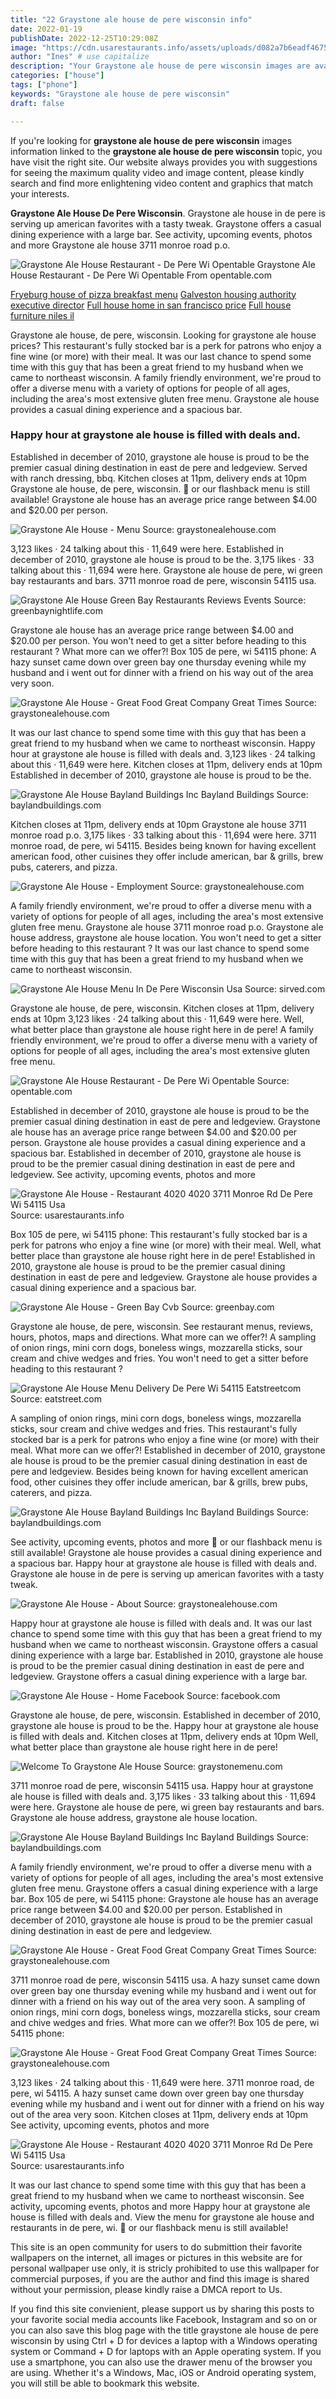```yaml
---
title: "22 Graystone ale house de pere wisconsin info"
date: 2022-01-19
publishDate: 2022-12-25T10:29:08Z
image: "https://cdn.usarestaurants.info/assets/uploads/d082a7b6eadf4675a269232e6049789c_-united-states-wisconsin-brown-county-ledgeview-de-pere-graystone-ale-house-920-347-2727htm.jpg"
author: "Ines" # use capitalize
description: "Your Graystone ale house de pere wisconsin images are available. Graystone ale house de pere wisconsin are a topic that is being searched for and liked by netizens now. You can Find and Download the Graystone ale house de pere wisconsin files here. Get all free photos and vectors."
categories: ["house"]
tags: ["phone"]
keywords: "Graystone ale house de pere wisconsin"
draft: false

---
```


If you're looking for **graystone ale house de pere wisconsin** images information linked to the **graystone ale house de pere wisconsin** topic, you have visit the right  site.  Our website always  provides you with  suggestions  for seeing  the maximum  quality video and image  content, please kindly search and find more enlightening video content and graphics  that match your interests.

**Graystone Ale House De Pere Wisconsin**. Graystone ale house in de pere is serving up american favorites with a tasty tweak. Graystone offers a casual dining experience with a large bar. See activity, upcoming events, photos and more Graystone ale house 3711 monroe road p.o.

![Graystone Ale House Restaurant - De Pere Wi Opentable](https://resizer.otstatic.com/v2/photos/wide-huge/1/23669533.jpg "Graystone Ale House Restaurant - De Pere Wi Opentable")
Graystone Ale House Restaurant - De Pere Wi Opentable From opentable.com

[Fryeburg house of pizza breakfast menu](/fryeburg-house-of-pizza-breakfast-menu/)
[Galveston housing authority executive director](/galveston-housing-authority-executive-director/)
[Full house home in san francisco price](/full-house-home-in-san-francisco-price/)
[Full house furniture niles il](/full-house-furniture-niles-il/)

Graystone ale house, de pere, wisconsin. Looking for graystone ale house prices? This restaurant&#039;s fully stocked bar is a perk for patrons who enjoy a fine wine (or more) with their meal. It was our last chance to spend some time with this guy that has been a great friend to my husband when we came to northeast wisconsin. A family friendly environment, we&#039;re proud to offer a diverse menu with a variety of options for people of all ages, including the area&#039;s most extensive gluten free menu. Graystone ale house provides a casual dining experience and a spacious bar.

### Happy hour at graystone ale house is filled with deals and.

Established in december of 2010, graystone ale house is proud to be the premier casual dining destination in east de pere and ledgeview. Served with ranch dressing, bbq. Kitchen closes at 11pm, delivery ends at 10pm Graystone ale house, de pere, wisconsin. 🍕    or our flashback menu is still available! Graystone ale house has an average price range between $4.00 and $20.00 per person.


![Graystone Ale House - Menu](https://www.graystonealehouse.com/images/page_photos/graystone_ale_house_bruschetta.jpg "Graystone Ale House - Menu")
Source: graystonealehouse.com

3,123 likes · 24 talking about this · 11,649 were here. Established in december of 2010, graystone ale house is proud to be the. 3,175 likes · 33 talking about this · 11,694 were here. Graystone ale house de pere, wi green bay restaurants and bars. 3711 monroe road de pere, wisconsin 54115 usa.

![Graystone Ale House Green Bay Restaurants Reviews Events](https://www.greenbaynightlife.com/images/graystone-dining.jpg "Graystone Ale House Green Bay Restaurants Reviews Events")
Source: greenbaynightlife.com

Graystone ale house has an average price range between $4.00 and $20.00 per person. You won&#039;t need to get a sitter before heading to this restaurant ? What more can we offer?! Box 105 de pere, wi 54115 phone: A hazy sunset came down over green bay one thursday evening while my husband and i went out for dinner with a friend on his way out of the area very soon.

![Graystone Ale House - Great Food Great Company Great Times](https://www.graystonealehouse.com/images/logo.png "Graystone Ale House - Great Food Great Company Great Times")
Source: graystonealehouse.com

It was our last chance to spend some time with this guy that has been a great friend to my husband when we came to northeast wisconsin. Happy hour at graystone ale house is filled with deals and. 3,123 likes · 24 talking about this · 11,649 were here. Kitchen closes at 11pm, delivery ends at 10pm Established in december of 2010, graystone ale house is proud to be the.

![Graystone Ale House Bayland Buildings Inc Bayland Buildings](https://images.squarespace-cdn.com/content/v1/5b97ef5225bf024b38bc06f1/1556914307188-VZ4Q23RQGR2WL46S168A/Graystone+Ale+House3.jpg "Graystone Ale House Bayland Buildings Inc Bayland Buildings")
Source: baylandbuildings.com

Kitchen closes at 11pm, delivery ends at 10pm Graystone ale house 3711 monroe road p.o. 3,175 likes · 33 talking about this · 11,694 were here. 3711 monroe road, de pere, wi 54115. Besides being known for having excellent american food, other cuisines they offer include american, bar &amp; grills, brew pubs, caterers, and pizza.

![Graystone Ale House - Employment](https://www.graystonealehouse.com/images/page_photos/graystone_ale_house_building_front.jpg "Graystone Ale House - Employment")
Source: graystonealehouse.com

A family friendly environment, we&#039;re proud to offer a diverse menu with a variety of options for people of all ages, including the area&#039;s most extensive gluten free menu. Graystone ale house 3711 monroe road p.o. Graystone ale house address, graystone ale house location. You won&#039;t need to get a sitter before heading to this restaurant ? It was our last chance to spend some time with this guy that has been a great friend to my husband when we came to northeast wisconsin.

![Graystone Ale House Menu In De Pere Wisconsin Usa](https://d6ozfheqtj1tz.cloudfront.net/ChIJ_SLt4sr8AogReXT-PLh8vQo/5b2d5d0bbf7ce.jpg "Graystone Ale House Menu In De Pere Wisconsin Usa")
Source: sirved.com

Graystone ale house, de pere, wisconsin. Kitchen closes at 11pm, delivery ends at 10pm 3,123 likes · 24 talking about this · 11,649 were here. Well, what better place than graystone ale house right here in de pere! A family friendly environment, we&#039;re proud to offer a diverse menu with a variety of options for people of all ages, including the area&#039;s most extensive gluten free menu.

![Graystone Ale House Restaurant - De Pere Wi Opentable](https://resizer.otstatic.com/v2/photos/wide-huge/1/23669533.jpg "Graystone Ale House Restaurant - De Pere Wi Opentable")
Source: opentable.com

Established in december of 2010, graystone ale house is proud to be the premier casual dining destination in east de pere and ledgeview. Graystone ale house has an average price range between $4.00 and $20.00 per person. Graystone ale house provides a casual dining experience and a spacious bar. Established in december of 2010, graystone ale house is proud to be the premier casual dining destination in east de pere and ledgeview. See activity, upcoming events, photos and more

![Graystone Ale House - Restaurant 4020 4020 3711 Monroe Rd De Pere Wi 54115 Usa](https://cdn.usarestaurants.info/assets/uploads/d2532c0812ae49ec05a06bb03d67ea1a_-united-states-wisconsin-brown-county-ledgeview-de-pere-graystone-ale-house-920-347-2727htm.jpg "Graystone Ale House - Restaurant 4020 4020 3711 Monroe Rd De Pere Wi 54115 Usa")
Source: usarestaurants.info

Box 105 de pere, wi 54115 phone: This restaurant&#039;s fully stocked bar is a perk for patrons who enjoy a fine wine (or more) with their meal. Well, what better place than graystone ale house right here in de pere! Established in 2010, graystone ale house is proud to be the premier casual dining destination in east de pere and ledgeview. Graystone ale house provides a casual dining experience and a spacious bar.

![Graystone Ale House - Green Bay Cvb](https://www.greenbay.com/images/made/images/remote/https_files.idssasp.com/public/C206/1560d122-9604-41e1-a867-d137029743b8/8ebcc267-6031-4f79-9db8-0de18cd8eccc_1920_1080auto_s_c1.jpg "Graystone Ale House - Green Bay Cvb")
Source: greenbay.com

Graystone ale house, de pere, wisconsin. See restaurant menus, reviews, hours, photos, maps and directions. What more can we offer?! A sampling of onion rings, mini corn dogs, boneless wings, mozzarella sticks, sour cream and chive wedges and fries. You won&#039;t need to get a sitter before heading to this restaurant ?

![Graystone Ale House Menu Delivery De Pere Wi 54115 Eatstreetcom](https://eatstreet.imgix.net/restaurant_logos/2e8c36e32c119d692ff89b23f857f4a93a84.png "Graystone Ale House Menu Delivery De Pere Wi 54115 Eatstreetcom")
Source: eatstreet.com

A sampling of onion rings, mini corn dogs, boneless wings, mozzarella sticks, sour cream and chive wedges and fries. This restaurant&#039;s fully stocked bar is a perk for patrons who enjoy a fine wine (or more) with their meal. What more can we offer?! Established in december of 2010, graystone ale house is proud to be the premier casual dining destination in east de pere and ledgeview. Besides being known for having excellent american food, other cuisines they offer include american, bar &amp; grills, brew pubs, caterers, and pizza.

![Graystone Ale House Bayland Buildings Inc Bayland Buildings](https://images.squarespace-cdn.com/content/v1/5b97ef5225bf024b38bc06f1/1556914089401-MLKDWFUY980FG6V5HF5Y/graystoneext1.jpg?format=500w "Graystone Ale House Bayland Buildings Inc Bayland Buildings")
Source: baylandbuildings.com

See activity, upcoming events, photos and more 🍕    or our flashback menu is still available! Graystone ale house provides a casual dining experience and a spacious bar. Happy hour at graystone ale house is filled with deals and. Graystone ale house in de pere is serving up american favorites with a tasty tweak.

![Graystone Ale House - About](https://www.graystonealehouse.com/images/page_photos/graystone_ale_house_full_bar.jpg "Graystone Ale House - About")
Source: graystonealehouse.com

Happy hour at graystone ale house is filled with deals and. It was our last chance to spend some time with this guy that has been a great friend to my husband when we came to northeast wisconsin. Graystone offers a casual dining experience with a large bar. Established in 2010, graystone ale house is proud to be the premier casual dining destination in east de pere and ledgeview. Graystone offers a casual dining experience with a large bar.

![Graystone Ale House - Home Facebook](https://lookaside.fbsbx.com/lookaside/crawler/media/?media_id=106724116067902 "Graystone Ale House - Home Facebook")
Source: facebook.com

Graystone ale house, de pere, wisconsin. Established in december of 2010, graystone ale house is proud to be the. Happy hour at graystone ale house is filled with deals and. Kitchen closes at 11pm, delivery ends at 10pm Well, what better place than graystone ale house right here in de pere!

![Welcome To Graystone Ale House](https://www.graystonemenu.com/images/graystone_ale_house_menu_5.jpg "Welcome To Graystone Ale House")
Source: graystonemenu.com

3711 monroe road de pere, wisconsin 54115 usa. Happy hour at graystone ale house is filled with deals and. 3,175 likes · 33 talking about this · 11,694 were here. Graystone ale house de pere, wi green bay restaurants and bars. Graystone ale house address, graystone ale house location.

![Graystone Ale House Bayland Buildings Inc Bayland Buildings](https://images.squarespace-cdn.com/content/v1/5b97ef5225bf024b38bc06f1/1556914307600-CHGS57K63ANKIP6IJJ5T/Graystone+front.jpg "Graystone Ale House Bayland Buildings Inc Bayland Buildings")
Source: baylandbuildings.com

A family friendly environment, we&#039;re proud to offer a diverse menu with a variety of options for people of all ages, including the area&#039;s most extensive gluten free menu. Graystone offers a casual dining experience with a large bar. Box 105 de pere, wi 54115 phone: Graystone ale house has an average price range between $4.00 and $20.00 per person. Established in december of 2010, graystone ale house is proud to be the premier casual dining destination in east de pere and ledgeview.

![Graystone Ale House - Great Food Great Company Great Times](https://www.graystonealehouse.com/images/home_features/graystone_ale_house_delivery_2020.jpg "Graystone Ale House - Great Food Great Company Great Times")
Source: graystonealehouse.com

3711 monroe road de pere, wisconsin 54115 usa. A hazy sunset came down over green bay one thursday evening while my husband and i went out for dinner with a friend on his way out of the area very soon. A sampling of onion rings, mini corn dogs, boneless wings, mozzarella sticks, sour cream and chive wedges and fries. What more can we offer?! Box 105 de pere, wi 54115 phone:

![Graystone Ale House - Great Food Great Company Great Times](https://www.graystonealehouse.com/images/home_features/graystone_ale_house_craft_beer.jpg "Graystone Ale House - Great Food Great Company Great Times")
Source: graystonealehouse.com

3,123 likes · 24 talking about this · 11,649 were here. 3711 monroe road, de pere, wi 54115. A hazy sunset came down over green bay one thursday evening while my husband and i went out for dinner with a friend on his way out of the area very soon. Kitchen closes at 11pm, delivery ends at 10pm See activity, upcoming events, photos and more

![Graystone Ale House - Restaurant 4020 4020 3711 Monroe Rd De Pere Wi 54115 Usa](https://cdn.usarestaurants.info/assets/uploads/d082a7b6eadf4675a269232e6049789c_-united-states-wisconsin-brown-county-ledgeview-de-pere-graystone-ale-house-920-347-2727htm.jpg "Graystone Ale House - Restaurant 4020 4020 3711 Monroe Rd De Pere Wi 54115 Usa")
Source: usarestaurants.info

It was our last chance to spend some time with this guy that has been a great friend to my husband when we came to northeast wisconsin. See activity, upcoming events, photos and more Happy hour at graystone ale house is filled with deals and. View the menu for graystone ale house and restaurants in de pere, wi. 🍕    or our flashback menu is still available!

This site is an open community for users to do submittion their favorite wallpapers on the internet, all images or pictures in this website are for personal wallpaper use only, it is stricly prohibited to use this wallpaper for commercial purposes, if you are the author and find this image is shared without your permission, please kindly raise a DMCA report to Us.

If you find this site convienient, please support us by sharing this posts to your favorite social media accounts like Facebook, Instagram and so on or you can also save this blog page with the title graystone ale house de pere wisconsin by using Ctrl + D for devices a laptop with a Windows operating system or Command + D for laptops with an Apple operating system. If you use a smartphone, you can also use the drawer menu of the browser you are using. Whether it's a Windows, Mac, iOS or Android operating system, you will still be able to bookmark this website.
